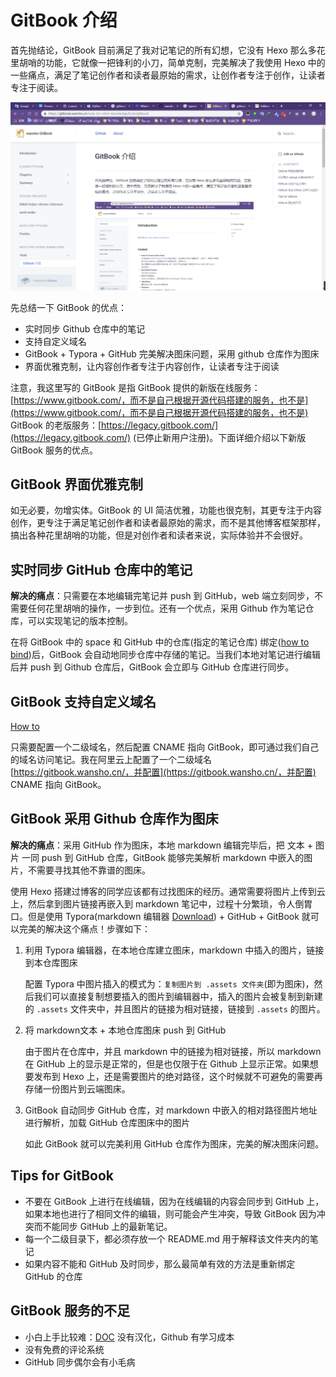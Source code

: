# GitBook 介绍

首先抛结论，GitBook 目前满足了我对记笔记的所有幻想，它没有 Hexo 那么多花里胡哨的功能，它就像一把锋利的小刀，简单克制，完美解决了我使用 Hexo 中的一些痛点，满足了笔记创作者和读者最原始的需求，让创作者专注于创作，让读者专注于阅读。

![&#x4F18;&#x96C5;&#x514B;&#x5236;&#x7684; GitBook](../../.gitbook/assets/1558619487053.png)

先总结一下 GitBook 的优点：

* 实时同步 Github 仓库中的笔记
* 支持自定义域名
* GitBook + Typora + GitHub 完美解决图床问题，采用 github 仓库作为图床
* 界面优雅克制，让内容创作者专注于内容创作，让读者专注于阅读

注意，我这里写的 GitBook 是指 GitBook 提供的新版在线服务：[https://www.gitbook.com/，而不是自己根据开源代码搭建的服务，也不是](https://www.gitbook.com/，而不是自己根据开源代码搭建的服务，也不是) GitBook 的老版服务：[https://legacy.gitbook.com/](https://legacy.gitbook.com/) \(已停止新用户注册\)。下面详细介绍以下新版 GitBook 服务的优点。

## GitBook 界面优雅克制

如无必要，勿增实体。GitBook 的 UI 简洁优雅，功能也很克制，其更专注于内容创作，更专注于满足笔记创作者和读者最原始的需求，而不是其他博客框架那样，搞出各种花里胡哨的功能，但是对创作者和读者来说，实际体验并不会很好。

## 实时同步 GitHub 仓库中的笔记

**解决的痛点**：只需要在本地编辑完笔记并 push 到 GitHub，web 端立刻同步，不需要任何花里胡哨的操作，一步到位。还有一个优点，采用 Github 作为笔记仓库，可以实现笔记的版本控制。

在将 GitBook 中的 space 和 GitHub 中的仓库\(指定的笔记仓库\) 绑定\([how to bind](https://docs.gitbook.com/integrations/github>)\)后，GitBook 会自动地同步仓库中存储的笔记。当我们本地对笔记进行编辑后并 push 到 Github 仓库后，GitBook 会立即与 GitHub 仓库进行同步。

## GitBook 支持自定义域名

[How to](https://docs.gitbook.com/hosting/custom-domains>)

只需要配置一个二级域名，然后配置 CNAME 指向 GitBook，即可通过我们自己的域名访问笔记。我在阿里云上配置了一个二级域名 [https://gitbook.wansho.cn/，并配置](https://gitbook.wansho.cn/，并配置) CNAME 指向 GitBook。

## GitBook 采用 Github 仓库作为图床

**解决的痛点**：采用 GitHub 作为图床，本地 markdown 编辑完毕后，把 文本 + 图片 一同 push 到 GitHub 仓库，GitBook 能够完美解析 markdown 中嵌入的图片，不需要寻找其他不靠谱的图床。

使用 Hexo 搭建过博客的同学应该都有过找图床的经历。通常需要将图片上传到云上，然后拿到图片链接再嵌入到 markdown 笔记中，过程十分繁琐，令人倒胃口。但是使用 Typora\(markdown 编辑器 [Download](https://typora.io/#windows>)\) + GitHub + GitBook 就可以完美的解决这个痛点！步骤如下：

1. 利用 Typora 编辑器，在本地仓库建立图床，markdown 中插入的图片，链接到本仓库图床

   配置 Typora 中图片插入的模式为：`复制图片到 .assets 文件夹`\(即为图床\)，然后我们可以直接复制想要插入的图片到编辑器中，插入的图片会被复制到新建的 `.assets` 文件夹中，并且图片的链接为相对链接，链接到 `.assets` 的图片。

2. 将 markdown文本 + 本地仓库图床 push 到 GitHub

   由于图片在仓库中，并且 markdown 中的链接为相对链接，所以 markdown 在 GitHub 上的显示是正常的，但是也仅限于在 Github 上显示正常。如果想要发布到 Hexo 上，还是需要图片的绝对路径，这个时候就不可避免的需要再存储一份图片到云端图床。

3. GitBook 自动同步 GitHub 仓库，对 markdown 中嵌入的相对路径图片地址进行解析，加载 GitHub 仓库图床中的图片

   如此 GitBook 就可以完美利用 GitHub 仓库作为图床，完美的解决图床问题。

## Tips for GitBook

* 不要在 GitBook 上进行在线编辑，因为在线编辑的内容会同步到 GitHub 上，如果本地也进行了相同文件的编辑，则可能会产生冲突，导致 GitBook 因为冲突而不能同步 GitHub 上的最新笔记。
* 每一个二级目录下，都必须存放一个 README.md 用于解释该文件夹内的笔记
* 如果内容不能和 GitHub 及时同步，那么最简单有效的方法是重新绑定 GitHub 的仓库

## GitBook 服务的不足

* 小白上手比较难：[DOC](https://docs.gitbook.com/>) 没有汉化，Github 有学习成本
* 没有免费的评论系统
* GitHub 同步偶尔会有小毛病

